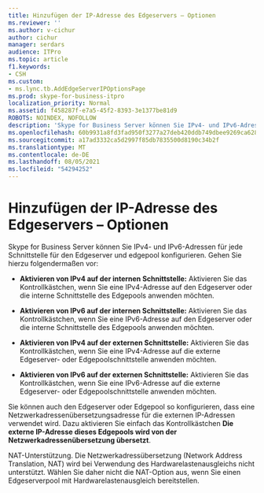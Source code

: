 ```yaml
---
title: Hinzufügen der IP-Adresse des Edgeservers – Optionen
ms.reviewer: ''
ms.author: v-cichur
author: cichur
manager: serdars
audience: ITPro
ms.topic: article
f1.keywords:
- CSH
ms.custom:
- ms.lync.tb.AddEdgeServerIPOptionsPage
ms.prod: skype-for-business-itpro
localization_priority: Normal
ms.assetid: f458287f-e7a5-45f2-8393-3e1377be81d9
ROBOTS: NOINDEX, NOFOLLOW
description: 'Skype for Business Server können Sie IPv4- und IPv6-Adressen für jede Schnittstelle für den Edgeserver und edgepool konfigurieren. Gehen Sie hierzu folgendermaßen vor:'
ms.openlocfilehash: 60b9931a8fd3fad950f3277a27deb420ddb749dbee9269ca628023ea0806e14c
ms.sourcegitcommit: a17ad3332ca5d2997f85db7835500d8190c34b2f
ms.translationtype: MT
ms.contentlocale: de-DE
ms.lasthandoff: 08/05/2021
ms.locfileid: "54294252"
---
```

# <a name="add-edge-server-ip-options"></a>Hinzufügen der IP-Adresse des Edgeservers – Optionen
 
Skype for Business Server können Sie IPv4- und IPv6-Adressen für jede Schnittstelle für den Edgeserver und edgepool konfigurieren. Gehen Sie hierzu folgendermaßen vor:
  
- **Aktivieren von IPv4 auf der internen Schnittstelle:** Aktivieren Sie das Kontrollkästchen, wenn Sie eine IPv4-Adresse auf den Edgeserver oder die interne Schnittstelle des Edgepools anwenden möchten.
    
- **Aktivieren von IPv6 auf der internen Schnittstelle:** Aktivieren Sie das Kontrollkästchen, wenn Sie eine IPv6-Adresse auf den Edgeserver oder die interne Schnittstelle des Edgepools anwenden möchten.
    
- **Aktivieren von IPv4 auf der externen Schnittstelle:** Aktivieren Sie das Kontrollkästchen, wenn Sie eine IPv4-Adresse auf die externe Edgeserver- oder Edgepoolschnittstelle anwenden möchten.
    
- **Aktivieren von IPv6 auf der externen Schnittstelle:** Aktivieren Sie das Kontrollkästchen, wenn Sie eine IPv6-Adresse auf die externe Edgeserver- oder Edgepoolschnittstelle anwenden möchten.
    
Sie können auch den Edgeserver oder Edgepool so konfigurieren, dass eine Netzwerkadressenübersetzungsadresse für die externen IP-Adressen verwendet wird. Dazu aktivieren Sie einfach das Kontrollkästchen **Die externe IP-Adresse dieses Edgepools wird von der Netzwerkadressenübersetzung übersetzt**.
  
NAT-Unterstützung. Die Netzwerkadressübersetzung (Network Address Translation, NAT) wird bei Verwendung des Hardwarelastenausgleichs nicht unterstützt. Wählen Sie daher nicht die NAT-Option aus, wenn Sie einen Edgeserverpool mit Hardwarelastenausgleich bereitstellen.
  

